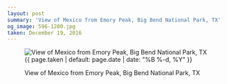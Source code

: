 ```yaml
---
layout: post
summary: 'View of Mexico from Emory Peak, Big Bend National Park, TX'
og_image: 596-1280.jpg
taken: December 19, 2016
---
```


<figure class="post" data-src="{{ site.assets_url }}/{{ page.og_image }}">
<img alt="View of Mexico from Emory Peak, Big Bend National Park, TX" sizes="(min-width: 700px) 50vw, calc(100vw - 2rem)" src="{{ site.assets_url }}/596-640.jpg" srcset="{{ site.assets_url }}/596-320.jpg 320w, {{ site.assets_url }}/596-640.jpg 640w, {{ site.assets_url }}/596-960.jpg 960w, {{ site.assets_url }}/596-1280.jpg 1280w"/>
<figcaption>
<time>{{ page.taken | default: page.date | date: "%B %-d, %Y" }}</time>
<p>View of Mexico from Emory Peak, Big Bend National Park, TX</p>
</figcaption>
</figure>
